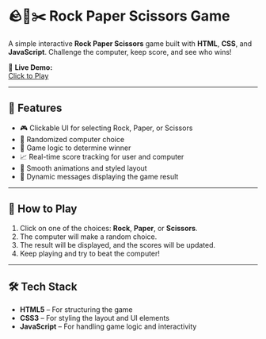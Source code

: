 
# 🪨📄✂️ Rock Paper Scissors Game

A simple interactive **Rock Paper Scissors** game built with **HTML**, **CSS**, and **JavaScript**. Challenge the computer, keep score, and see who wins!

🔗 **Live Demo:**  
[Click to Play](https://codemaverick12.github.io/ROCK-PAPER-SESSIOR-/)

---

## 📌 Features

- 🎮 Clickable UI for selecting Rock, Paper, or Scissors
- 🤖 Randomized computer choice
- 🧠 Game logic to determine winner
- 📈 Real-time score tracking for user and computer
- 🎨 Smooth animations and styled layout
- 📢 Dynamic messages displaying the game result

---

## 🧠 How to Play

1. Click on one of the choices: **Rock**, **Paper**, or **Scissors**.
2. The computer will make a random choice.
3. The result will be displayed, and the scores will be updated.
4. Keep playing and try to beat the computer!

---

## 🛠️ Tech Stack

- **HTML5** – For structuring the game
- **CSS3** – For styling the layout and UI elements
- **JavaScript** – For handling game logic and interactivity

